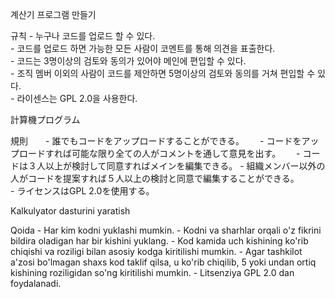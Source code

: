 계산기 프로그램 만들기  
  
규칙 - 누구나 코드를 업로드 할 수 있다.  
     - 코드를 업로드 하면 가능한 모든 사람이 코멘트를 통해 의견을 표출한다.  
     - 코드는 3명이상의 검토와 동의가 있어야 메인에 편입할 수 있다.  
     - 조직 멤버 이외의 사람이 코드를 제안하면 5명이상의 검토와 동의를 거쳐 편입할 수 있다.  
     - 라이센스는 GPL 2.0을 사용한다.
  
    
計算機プログラム  
  
規則　　- 誰でもコードをアップロードすることができる。　　
     - コードをアップロードすれば可能な限り全ての人がコメントを通して意見を出す。　　
     - コードは３人以上が検討して同意すればメインを編集できる。
     - 組織メンバー以外の人がコードを提案すれば５人以上の検討と同意で編集することができる。  
     - ライセンスはGPL 2.0を使用する。


Kalkulyator dasturini yaratish
  
Qoida - Har kim kodni yuklashi mumkin.
      - Kodni va sharhlar orqali o'z fikrini bildira oladigan har bir kishini yuklang.
      - Kod kamida uch kishining ko'rib chiqishi va roziligi bilan asosiy kodga kiritilishi mumkin.
      - Agar tashkilot a'zosi bo'lmagan shaxs kod taklif qilsa, u ko'rib chiqilib, 5 yoki undan ortiq kishining roziligidan so'ng kiritilishi mumkin.
      - Litsenziya GPL 2.0 dan foydalanadi.
